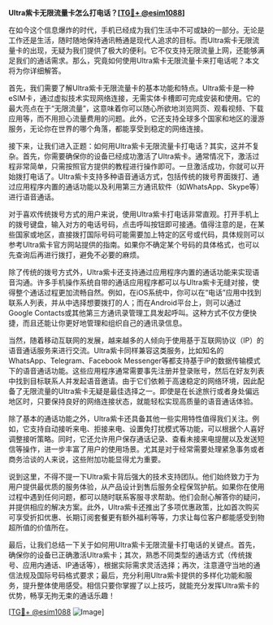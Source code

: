 **Ultra紫卡无限流量卡怎么打电话？[[TG💪+ @esim1088](https://t.me/s/esim1088)]**

在如今这个信息爆炸的时代，手机已经成为我们生活中不可或缺的一部分。无论是工作还是生活，随时随地保持通讯畅通是现代人追求的目标。而Ultra紫卡无限流量卡的出现，无疑为我们提供了极大的便利。它不仅支持无限流量上网，还能够满足我们的通话需求。那么，究竟如何使用Ultra紫卡无限流量卡来打电话呢？本文将为你详细解答。

首先，我们需要了解Ultra紫卡无限流量卡的基本功能和特点。Ultra紫卡是一种eSIM卡，通过虚拟技术实现网络连接，无需实体卡槽即可完成安装和使用。它的最大亮点在于“无限流量”，这意味着你可以随心所欲地浏览网页、观看视频、下载应用等，而不用担心流量费用的问题。此外，它还支持全球多个国家和地区的漫游服务，无论你在世界的哪个角落，都能享受到稳定的网络连接。

接下来，让我们进入正题：如何用Ultra紫卡无限流量卡打电话？其实，这并不复杂。首先，你需要确保你的设备已经成功激活了Ultra紫卡。通常情况下，激活过程非常简单，只需按照官方提供的教程进行操作即可。一旦激活成功，你就可以开始拨打电话了。Ultra紫卡支持多种语音通话方式，包括传统的拨号界面拨打、通过应用程序内置的通话功能以及利用第三方通讯软件（如WhatsApp、Skype等）进行语音通话。

对于喜欢传统拨号方式的用户来说，使用Ultra紫卡打电话非常直观。打开手机上的拨号键盘，输入对方的电话号码，点击呼叫按钮即可接通。值得注意的是，在某些国家或地区，直接拨打国际号码可能需要加上特定的区号或代码，具体规则可以参考Ultra紫卡官方网站提供的指南。如果你不确定某个号码的具体格式，也可以先查询后再进行拨打，避免不必要的麻烦。

除了传统的拨号方式外，Ultra紫卡还支持通过应用程序内置的通话功能来实现语音沟通。许多手机操作系统自带的通话应用程序都可以与Ultra紫卡无缝对接，使得整个通话过程更加流畅自然。例如，在iOS系统中，你可以在“电话”应用中找到联系人列表，并从中选择想要拨打的人；而在Android平台上，则可以通过Google Contacts或其他第三方通讯录管理工具发起呼叫。这种方式不仅方便快捷，而且还能让你更好地管理和组织自己的通讯录信息。

当然，随着移动互联网的发展，越来越多的人倾向于使用基于互联网协议（IP）的语音通话服务来进行交流。Ultra紫卡同样兼容这类服务，比如知名的WhatsApp、Telegram、Facebook Messenger等都支持基于IP的数据传输模式下的语音通话功能。这些应用程序通常需要事先注册并登录账号，然后在好友列表中找到目标联系人并发起语音邀请。由于它们依赖于高速稳定的网络环境，因此配备了无限流量的Ultra紫卡无疑是最佳选择之一。即使是在长途旅行或者身处偏远地区时，只要保持良好的网络连接状态，就能轻松实现高质量的语音通话体验。

除了基本的通话功能之外，Ultra紫卡还具备其他一些实用特性值得我们关注。例如，它支持自动接听来电、拒接来电、设置免打扰模式等功能，可以根据个人喜好调整接听策略。同时，它还允许用户保存通话记录、查看未接来电提醒以及发送短信等操作，进一步丰富了用户的使用场景。尤其是对于经常需要处理紧急事务或者商务洽谈的人来说，这些附加功能显得尤为重要。

说到这里，不得不提一下Ultra紫卡背后强大的技术支持团队。他们始终致力于为用户提供最优质的服务体验，从产品设计到售后服务全程保驾护航。如果你在使用过程中遇到任何问题，都可以随时联系客服寻求帮助。他们会耐心解答你的疑问，并提供相应的解决方案。此外，Ultra紫卡还推出了多项优惠政策，比如首次购买可享受折扣优惠、长期订阅套餐更有额外福利等等，力求让每位客户都能感受到物超所值的价值所在。

最后，让我们总结一下关于如何用Ultra紫卡无限流量卡打电话的关键点。首先，确保你的设备已正确激活Ultra紫卡；其次，熟悉不同类型的通话方式（传统拨号、应用内通话、IP通话等），根据实际需求灵活选择；再次，注意遵守当地的通信法规及国际号码格式要求；最后，充分利用Ultra紫卡提供的多样化功能和服务，提升整体使用感受。相信只要你掌握了以上技巧，就能充分发挥Ultra紫卡的优势，畅享无拘无束的通话乐趣！

[[TG💪+ @esim1088](https://t.me/s/esim1088) ![Image](https://i.postimg.cc/4NQfJmqS/Snipaste-2025-05-13-00-14-12.png)]